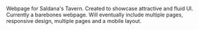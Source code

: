 Webpage for Saldana's Tavern. Created to showcase attractive and fluid UI. Currently a barebones webpage. Will eventually include multiple pages, responsive design, multiple pages and a mobile layout.